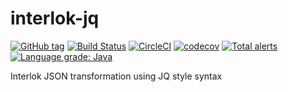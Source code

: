 # interlok-jq 

[![GitHub tag](https://img.shields.io/github/tag/adaptris/interlok-jq.svg)](https://github.com/adaptris/interlok-jq/tags) [![Build Status](https://travis-ci.org/adaptris/interlok-jq.svg?branch=develop)](https://travis-ci.org/adaptris/interlok-jq) [![CircleCI](https://circleci.com/gh/adaptris/interlok-jq.svg?style=svg)](https://circleci.com/gh/adaptris/interlok-jq) [![codecov](https://codecov.io/gh/adaptris/interlok-jq/branch/develop/graph/badge.svg)](https://codecov.io/gh/adaptris/interlok-jq) [![Total alerts](https://img.shields.io/lgtm/alerts/g/adaptris/interlok-jq.svg?logo=lgtm&logoWidth=18)](https://lgtm.com/projects/g/adaptris/interlok-jq/alerts/) [![Language grade: Java](https://img.shields.io/lgtm/grade/java/g/adaptris/interlok-jq.svg?logo=lgtm&logoWidth=18)](https://lgtm.com/projects/g/adaptris/interlok-jq/context:java)

Interlok JSON transformation using JQ style syntax
